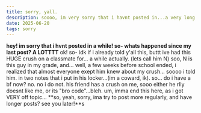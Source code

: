 ```yaml
---
title: sorry, yall.
description: soooo, im very sorry that i havnt posted in...a very long time.
date: 2025-06-20
tags: sorry
---
```

**hey! im sorry that i hvnt posted in a while! so- whats happened since my last post? A LOTTTT**
ok! so- idk if i already told y'all this, buttt ive had this HUGE crush on a classmate for... a while actually. (lets call him N) soo, N is this guy in my grade, and... well, a few weeks before school ended, i realized that almost everyone exept him knew about my crush... soooo i told him. in two notes that i put in his locker...(im a coward, ik). so... do i have a bf now? no. no i do not. his friend has a crush on me, sooo either he rlly doesnt like me, or its "bro code"...bleh. um, imma end this here, as i got VERY off topic...
**so, yeah, sorry, ima try to post more regularly, and have longer posts? see you later!**s